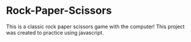 # Rock-Paper-Scissors
This is a classic rock paper scissors game with the computer! This project was created to practice using javascript.
